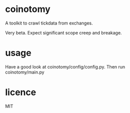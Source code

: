 # coinotomy
A toolkit to crawl tickdata from exchanges.

Very beta. Expect significant scope creep and breakage.

# usage
Have a good look at coinotomy/config/config.py. Then run coinotomy/main.py

# licence 
MIT
